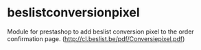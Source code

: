 beslistconversionpixel
======================

Module for prestashop to add beslist conversion pixel to the order confirmation page. (http://cl.beslist.be/pdf/Conversiepixel.pdf)
